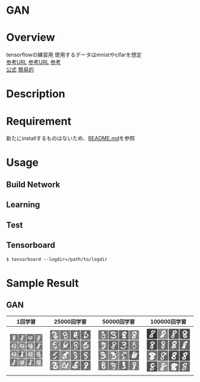 GAN
====

# Overview
tensorflowの練習用
使用するデータはmnistやcifarを想定  
[参考URL](https://github.com/yihui-he/GAN-MNIST)
[参考URL](https://github.com/katsugeneration/sngan-with-projection-tensorflow/tree/master/models)
[参考](https://github.com/keiohta/tf_gans)  
[公式](https://github.com/carpedm20/DCGAN-tensorflow)
[簡易的](https://github.com/nogawanogawa/simpleGAN_tensorflow)

# Description



# Requirement
新たにinstallするものはないため、[README.md](../README.md)を参照

# Usage
## Build Network


## Learning
## Test

## Tensorboard
```
$ tensorboard --logdir=/path/to/logdir
```
 
# Sample Result
## GAN
|1回学習|25000回学習|50000回学習|100000回学習|
|:--:|:--:|:--:|:--:|
|![代替テキスト](../sample_results/GAN/GAN/1.png)|![代替テキスト](../sample_results/GAN/GAN/25000.png)|![代替テキスト](../sample_results/GAN/GAN/50000.png)|![代替テキスト](../sample_results/GAN/GAN/100000.png)|